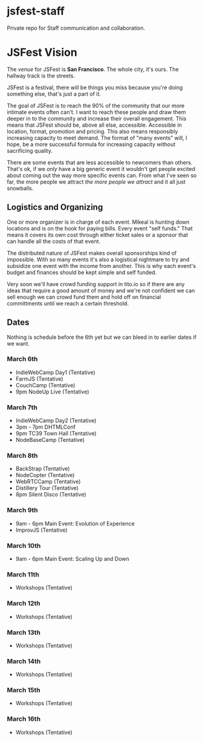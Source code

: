 jsfest-staff
============

Private repo for Staff communication and collaboration.

# JSFest Vision

The *venue* for JSFest is **San Francisco**. The whole city, it's ours. The hallway track is the streets.

JSFest is a festival, there will be things you miss because you're doing something else, that's just a part of it.

The goal of JSFest is to reach the 90% of the community that our more intimate events often can't. I want to reach these people and draw them deeper in to the community and increase their overall engagement. This means that JSFest should be, above all else, accessible. Accessible in location, format, promotion and pricing. This also means responsibly increasing capacity to meet demand. The format of "many events" will, I hope, be a more successful formula for increasing capacity without sacrificing quality.

There are some events that are less accessible to newcomers than others. That's ok, if we *only* have a big generic event it wouldn't get people excited about coming out the way more specific events can. From what I've seen so far, the more people we attract *the more people we attract* and it all just snowballs.

## Logistics and Organizing

One or more organizer is in charge of each event. Mikeal is hunting down locations and is on the hook for paying bills. Every event "self funds." That means it covers its own cost through either ticket sales or a sponsor that can handle all the costs of that event.

The distributed nature of JSFest makes overall sponsorships kind of impossible. With so many events it's also a logistical nightmare to try and subsidize one event with the income from another. This is why each event's budget and finances should be kept simple and self funded.

Very soon we'll have crowd funding support in tito.io so if there are any ideas that require a good amount of money and we're not confident we can sell enough we can crowd fund them and hold off on financial committments until we reach a certain threshold.

## Dates

Nothing is schedule before the 6th yet but we can bleed in to earlier dates if we want.

### March 6th

* IndieWebCamp Day1 (Tentative)
* FarmJS (Tentative)
* CouchCamp (Tentative)
* 9pm NodeUp Live (Tentative)

### March 7th

* IndieWebCamp Day2 (Tentative)
* 3pm - 7pm DHTMLConf
* 9pm TC39 Town Hall (Tentative)
* NodeBaseCamp (Tentative)

### March 8th

* BackStrap (Tentative)
* NodeCopter (Tentative)
* WebRTCCamp (Tentative)
* Distillery Tour (Tentative)
* 8pm Silent Disco (Tentative)

### March 9th

* 9am - 6pm Main Event: Evolution of Experience
* ImprovJS (Tentative)

### March 10th

* 9am - 6pm Main Event: Scaling Up and Down

### March 11th

* Workshops (Tentative)

### March 12th

* Workshops (Tentative)

### March 13th

* Workshops (Tentative)

### March 14th

* Workshops (Tentative)

### March 15th

* Workshops (Tentative)

### March 16th

* Workshops (Tentative)
